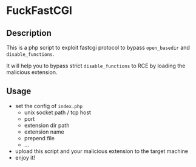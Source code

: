 # FuckFastCGI

## Description

This is a php script to exploit fastcgi protocol to bypass `open_basedir` and `disable_functions`.

It will help you to bypass strict `disable_functions` to RCE by loading the malicious extension.

## Usage

- set the config of `index.php`
    - unix socket path / tcp host
    - port
    - extension dir path
    - extension name
    - prepend file
    - ...
- upload this script and your malicious extension to the target machine
- enjoy it!

